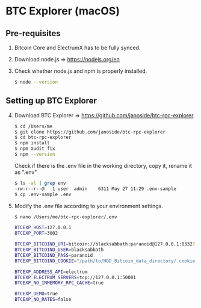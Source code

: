 # BTC Explorer (macOS)

## Pre-requisites
1. Bitcoin Core and ElectrumX has to be fully synced.
2. Download node.js => https://nodejs.org/en
3. Check whether node.js and npm is properly installed.
   
   ```bash
   $ node --version
   ```

## Setting up BTC Explorer
4. Download BTC Explorer => https://github.com/janoside/btc-rpc-explorer
   
   ```bash
   $ cd /Users/me
   $ git clone https://github.com/janoside/btc-rpc-explorer
   $ cd btc-rpc-explorer
   $ npm install
   $ npm audit fix
   $ npm --version
   ```
   Check if there is the .env file in the working directory, copy it, rename it as ".env"
   ```bash
   $ ls -al | grep env
   -rw-r--r--@   1 user  admin    6311 May 27 11:29 .env-sample
   $ cp .env-sample .env
   ```

5. Modify the .env file according to your environment settings.
   
   ```bash
   $ nano /Users/me/btc-rpc-explorer/.env
   
   BTCEXP_HOST=127.0.0.1
   BTCEXP_PORT=3002
   
   BTCEXP_BITCOIND_URI=bitcoin://blacksabbath:paranoid@127.0.0.1:8332?timeout=10000
   BTCEXP_BITCOIND_USER=blacksabbath
   BTCEXP_BITCOIND_PASS=paranoid
   BTCEXP_BITCOIND_COOKIE="/path/to/HDD_Bitcoin_data_directory/.cookie"

   BTCEXP_ADDRESS_API=electrum
   BTCEXP_ELECTRUM_SERVERS=tcp://127.0.0.1:50001
   BTCEXP_NO_INMEMORY_RPC_CACHE=true
   
   BTCEXP_DEMO=true
   BTCEXP_NO_RATES=false
   ```
